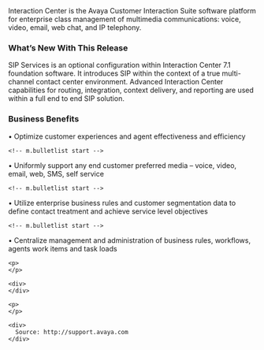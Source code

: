 
<div>
  Interaction Center is the Avaya Customer Interaction Suite software platform for enterprise class management of multimedia communications: voice, video, email, web chat, and IP telephony.
</div>



<div>
  </p> 
  
  <h3>
    What&#8217;s New With This Release
  </h3>
  
  <p>
    <span>SIP Services is an optional configuration within Interaction Center 7.1 foundation software. It introduces SIP within the context of a true multi-channel contact center environment. Advanced Interaction Center capabilities for routing, integration, context delivery, and reporting are used within a full end to end SIP solution.</span>
  </p>
  
  <h3>
    Business Benefits
  </h3>
  
  <p>
    <!-- m.bulletlist start -->
  </p>
  
  <div>
    <span>•</span> Optimize customer experiences and agent effectiveness and efficiency
  </div>
  
  <p>
    <!-- m.bulletlist end -->
    
    <!-- m.bulletlist start -->
  </p>
  
  <div>
    <span>•</span> Uniformly support any end customer preferred media &#8211; voice, video, email, web, SMS, self service
  </div>
  
  <p>
    <!-- m.bulletlist end -->
    
    <!-- m.bulletlist start -->
  </p>
  
  <div>
    <span>•</span> Utilize enterprise business rules and customer segmentation data to define contact treatment and achieve service level objectives
  </div>
  
  <p>
    <!-- m.bulletlist end -->
    
    <!-- m.bulletlist start -->
  </p>
  
  <div>
    <span>•</span> Centralize management and administration of business rules, workflows, agents work items and task loads
  </div>
  
  <p>
    </div> 
    
    <p>
    </p>
    
    <div>
    </div>
    
    <p>
    </p>
    
    <div>
      Source: http://support.avaya.com
    </div>